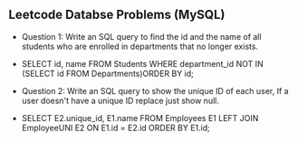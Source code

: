 ## Leetcode Databse Problems (MySQL)

* Question 1: Write an SQL query to find the id and the name of all students who are enrolled in departments that no longer exists.

* SELECT id, name FROM Students WHERE department_id NOT IN (SELECT id FROM Departments)ORDER BY id;

* Question 2: Write an SQL query to show the unique ID of each user, If a user doesn't have a unique ID replace just show null.

* SELECT E2.unique_id, E1.name FROM Employees E1 LEFT JOIN EmployeeUNI E2 ON E1.id = E2.id ORDER BY E1.id;
